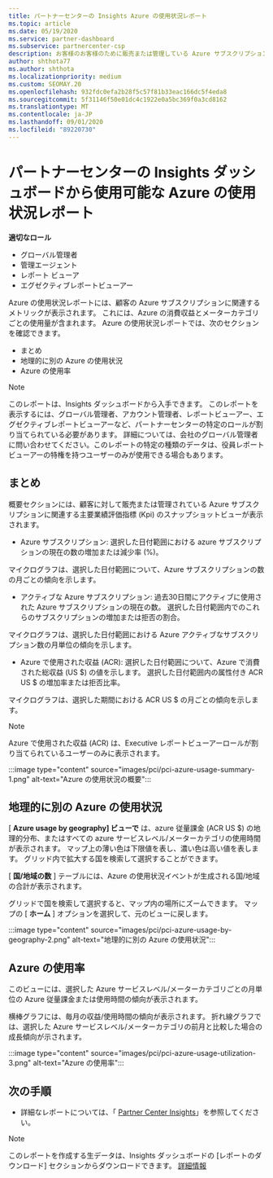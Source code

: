 ```yaml
---
title: パートナーセンターの Insights Azure の使用状況レポート
ms.topic: article
ms.date: 05/19/2020
ms.service: partner-dashboard
ms.subservice: partnercenter-csp
description: お客様のお客様のために販売または管理している Azure サブスクリプションの使用状況について、お客様がどのように改善できるかをご確認ください。
author: shthota77
ms.author: shthota
ms.localizationpriority: medium
ms.custom: SEOMAY.20
ms.openlocfilehash: 932fdc0efa2b28f5c57f81b33eac166dc5f4eda8
ms.sourcegitcommit: 5f31146f50e01dc4c1922e0a5bc369f0a3cd8162
ms.translationtype: MT
ms.contentlocale: ja-JP
ms.lasthandoff: 09/01/2020
ms.locfileid: "89220730"
---
```

# <a name="azure-usage-report-available-from-the-partner-center-insights-dashboard"></a>パートナーセンターの Insights ダッシュボードから使用可能な Azure の使用状況レポート

**適切なロール**
- グローバル管理者
- 管理エージェント
- レポート ビューア
- エグゼクティブレポートビューアー

Azure の使用状況レポートには、顧客の Azure サブスクリプションに関連するメトリックが表示されます。 これには、Azure の消費収益とメーターカテゴリごとの使用量が含まれます。 Azure の使用状況レポートでは、次のセクションを確認できます。

- まとめ
- 地理的に別の Azure の使用状況
- Azure の使用率

 > [!NOTE]
 > このレポートは、Insights ダッシュボードから入手できます。 このレポートを表示するには、グローバル管理者、アカウント管理者、レポートビューアー、エグゼクティブレポートビューアーなど、パートナーセンターの特定のロールが割り当てられている必要があります。 詳細については、会社のグローバル管理者に問い合わせてください。このレポートの特定の種類のデータは、役員レポートビューアーの特権を持つユーザーのみが使用できる場合もあります。

## <a name="summary"></a>まとめ

概要セクションには、顧客に対して販売または管理されている Azure サブスクリプションに関連する主要業績評価指標 (Kpi) のスナップショットビューが表示されます。  

- Azure サブスクリプション: 選択した日付範囲における azure サブスクリプションの現在の数の増加または減少率 (%)。

マイクログラフは、選択した日付範囲について、Azure サブスクリプションの数の月ごとの傾向を示します。
- アクティブな Azure サブスクリプション: 過去30日間にアクティブに使用された Azure サブスクリプションの現在の数。
選択した日付範囲内でのこれらのサブスクリプションの増加または拒否の割合。

マイクログラフは、選択した日付範囲における Azure アクティブなサブスクリプション数の月単位の傾向を示します。

- Azure で使用された収益 (ACR): 選択した日付範囲について、Azure で消費された総収益 (US $) の値を示します。
選択した日付範囲内の属性付き ACR US $ の増加率または拒否比率。 

マイクログラフは、選択した期間における ACR US $ の月ごとの傾向を示します。


> [!NOTE]
 > Azure で使用された収益 (ACR) は、Executive レポートビューアーロールが割り当てられているユーザーのみに表示されます。

:::image type="content" source="images/pci/pci-azure-usage-summary-1.png" alt-text="Azure の使用状況の概要":::

## <a name="azure-usage-by-geography"></a>地理的に別の Azure の使用状況

[ **Azure usage by geography] ビューで** は、azure 従量課金 (ACR US $) の地理的分布、またはすべての azure サービスレベル/メーターカテゴリの使用時間が表示されます。 マップ上の薄い色は下限値を表し、濃い色は高い値を表します。 グリッド内で拡大する国を検索して選択することができます。 

[ **国/地域の数** ] テーブルには、Azure の使用状況イベントが生成される国/地域の合計が表示されます。

グリッドで国を検索して選択すると、マップ内の場所にズームできます。 マップの [ **ホーム** ] オプションを選択して、元のビューに戻します。

:::image type="content" source="images/pci/pci-azure-usage-by-geography-2.png" alt-text="地理的に別の Azure の使用状況":::

## <a name="azure-utilization"></a>Azure の使用率

このビューには、選択した Azure サービスレベル/メーターカテゴリごとの月単位の Azure 従量課金または使用時間の傾向が表示されます。 

横棒グラフには、毎月の収益/使用時間の傾向が表示されます。 折れ線グラフでは、選択した Azure サービスレベル/メーターカテゴリの前月と比較した場合の成長傾向が示されます。

:::image type="content" source="images/pci/pci-azure-usage-utilization-3.png" alt-text="Azure の使用率":::

## <a name="next-steps"></a>次の手順

- 詳細なレポートについては、「 [Partner Center Insights](partner-center-insights.md)」を参照してください。

>[!NOTE] 
> このレポートを作成する生データは、Insights ダッシュボードの [レポートのダウンロード] セクションからダウンロードできます。 [詳細情報](pci-download-reports.md) 
